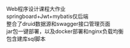 Web程序设计课程大作业  
springboard+Jwt+mybatis仅后端  
整合了druid数据源和swagger接口管理页面  
jar包一键部署，以及docker部署和nginx负载均衡  
包含建库sql脚本  

